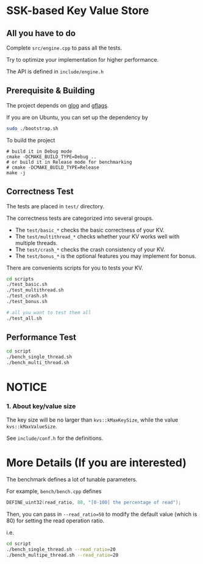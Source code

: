 # SSK-based Key Value Store

## All you have to do

Complete `src/engine.cpp` to pass all the tests.

Try to optimize your implementation for higher performance.

The API is defined in `include/engine.h`

## Prerequisite & Building

The project depends on [glog](https://github.com/google/glog) and [gflags](https://github.com/gflags/gflags).

If you are on Ubuntu, you can set up the dependency by

``` bash
sudo ./bootstrap.sh
```

To build the project

```
# build it in Debug mode
cmake -DCMAKE_BUILD_TYPE=Debug ..
# or build it in Release mode for benchmarking
# cmake -DCMAKE_BUILD_TYPE=Release
make -j
```

## Correctness Test

The tests are placed in `test/` directory.

The correctness tests are categorized into several groups.
- The `test/basic_*` checks the basic correctness of your KV.
- The `test/multithread_*` checks whether your KV works well with multiple threads.
- The `test/crash_*` checks the crash consistency of your KV.
- The `test/bonus_*` is the optional features you may implement for bonus.

There are convenients scripts for you to tests your KV.

``` bash
cd scripts
./test_basic.sh
./test_multithread.sh
./test_crash.sh
./test_bonus.sh

# all you want to test them all
./test_all.sh
```
## Performance Test

``` bash
cd script
./bench_single_thread.sh
./bench_multi_thread.sh
```

# NOTICE

### 1. About key/value size

The key size will be no larger than `kvs::kMaxKeySize`, while the value `kvs::kMaxValueSize`.

See `include/conf.h` for the definitions.

# More Details (If you are interested)

The benchmark defines a lot of tunable parameters.

For example, `bench/bench.cpp` defines

``` c++
DEFINE_uint32(read_ratio, 80, "[0-100] the percentage of read");
```

Then, you can pass in `--read_ratio=50` to modify the default value (which is 80) for setting the read operation ratio.

i.e.

``` bash
cd script
./bench_single_thread.sh --read_ratio=20
./bench_multipe_thread.sh --read_ratio=20
```
